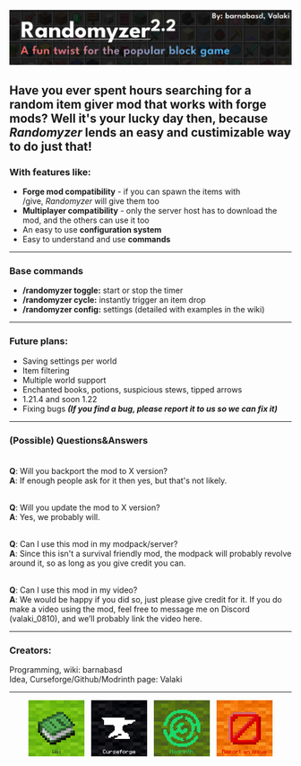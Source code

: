 <p><img src="https://raw.githubusercontent.com/barnabasd/Randomyzer/master/images/header.jpg"></p>
<h2>Have you ever spent hours searching for a random item giver mod that works with forge mods? Well it's your lucky day then, because <em>Randomyzer</em> lends an easy and custimizable way to do just that!</h2>
<h3>With features like:</h3>
<ul>
<li><strong>Forge mod compatibility</strong> - if you can spawn the items with /give,&nbsp;<em>Randomyzer</em> will give them too</li>
<li><strong>Multiplayer compatibility</strong> - only the server host has to download the mod, and the others can use it too</li>
<li>An easy to use <strong>configuration system</strong></li>
<li>Easy to understand and use <strong>commands</strong></li>
</ul>
<hr>
<h3>Base commands</h3>
<ul>
<li><strong>/randomyzer toggle:</strong> start or stop the timer</li>
<li><strong>/randomyzer cycle:</strong> instantly trigger an item drop</li>
<li><strong>/randomyzer config:</strong> settings (detailed with examples in the wiki)</li>
</ul>
<hr>
<h3>Future plans:</h3>
<ul>
<li>Saving settings per world</li>
<li>Item filtering</li>
<li>Multiple world support</li>
<li>Enchanted books, potions, suspicious stews, tipped arrows</li>
<li>1.21.4 and soon 1.22</li>
<li>Fixing bugs <strong><em>(If you find a bug, please report it to us so we can fix it)</em></strong></li>
</ul>
<hr>
<h3>(Possible) Questions&amp;Answers<br><br></h3>
<p><strong>Q</strong>: Will you backport the mod to X version?<br><strong>A</strong>: If enough people ask for it then yes, but that's not likely.<br><br></p>
<p><strong>Q</strong>: Will you update the mod to X version?<br><strong>A</strong>: Yes, we probably will.<br><br></p>
<p><strong>Q</strong>: Can I use this mod in my modpack/server?<br><strong>A</strong>: Since this isn't a survival friendly mod, the modpack will probably revolve around it, so as long as you give credit you can.<br><br></p>
<p><strong>Q</strong>: Can I use this mod in my video?<br><strong>A</strong>: We would be happy if you did so, just please give credit for it. If you do make a video using the mod, feel free to message me on Discord (valaki_0810), and we’ll probably link the video here.</p>
<hr>
<h3>Creators:</h3>
<p>Programming, wiki: barnabasd&nbsp;<br>Idea, Curseforge/Github/Modrinth page: Valaki</p>
<hr>
<p style="text-align: center;"><a href="https://github.com/barnabasd/Randomyzer/wiki" rel="nofollow"><img src="https://raw.githubusercontent.com/barnabasd/Randomyzer/master/images/card_wiki.png" alt="Card 1" width="100" height="100"></a> &nbsp; <a href="https://www.curseforge.com/minecraft/mc-mods/randomyzermod" rel="nofollow"><img src="https://raw.githubusercontent.com/barnabasd/Randomyzer/master/images/card_cf.png" alt="Card 2" width="100" height="100"></a> &nbsp; <a href="https://modrinth.com/mod/randomyzermod" rel="nofollow"><img src="https://raw.githubusercontent.com/barnabasd/Randomyzer/master/images/card_modrinth.png" alt="Card 3" width="100" height="100"></a> &nbsp; <a href="https://github.com/barnabasd/Randomyzer/issues/new" rel="nofollow"><img src="https://raw.githubusercontent.com/barnabasd/Randomyzer/master/images/card_bug.png" alt="Card 5" width="100" height="100"></a></p>
